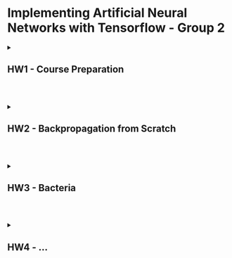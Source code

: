 # Implementing Artificial Neural Networks with Tensorflow - Group 2

<details>
  
  <summary>
    <h2>HW1 - Course Preparation<h2>
  </summary>

  All files are located in [course_prep](course_prep).

  Recap of some python operations and calculus.

</details>
<br>
<br>


<details>
  
  <summary>
    <h2> HW2 - Backpropagation from Scratch <h2>
  </summary>

  All files are located in [backprop_from_scratch](backprop_from_scratch).

  This week our task was to implement a MLP from scratch. We did so and used different classes and skripts for our Dataset, Functions, Perceptron, training and a Jupyter Notebook for visualization.

  We have created a quite sofisticated fully connected MLP. You can chose as many input, output neurons, and hidden layers as you want as well as adjusting the hiddenlayer width freely.
  You can even specify different activation functions for the input, hidden and output neurons.
  We also visualized every possible logical gate as well as a live training visualization of our network.

  ### [dataset.py](backprop_from_scratch/dataset.py)
  Provides the inputs with the labels. Can be choosen between and, or, nand. nor, xor depending on the given parameter (standard is xor).

  ### [eval.py](backprop_from_scratch/eval.py)
  Contains methods to calculate sigmoid, sigmoidprime, squarred error and accuracy.

  ### [perceptron.py](backprop_from_scratch/perceptron.py)
  Represents a single instance of one Perceptron with methods to calculate a forward step with activateion funciton sigmoid as well as an update method to update the parameters of the respective Perceptron instance. Perceptron is initialized with a learning rate of 1, activation function of sigmoid and activation functions derivative of sigmoidprime. Other activation function or lerning rate could be choosen if needed.

  ### [mlp.py](backprop_from_scratch/mlp.py)
  Represents our MLP. The constructor initializes our mlp and there are additional methods for passing the inputs through the network and another method to update the parameters. The MLP is initilized with 2 input units, 1 output neuron and 4 neurons in 2 hidden layers. The global lerning rate is 1 and the activateion function is sigmoid again. These parameters can be changed (e.g. more hidden layers or more neurons in it) if necessary. 

  ### [training.py](backprop_from_scratch/training.py)
  This script contains functions to train our MLP. There is an epoch function wich passes the input through our network as well as a training function (which is also used for visualization. Also there is a function used for our live training in [visualization.ipynb](backprop_from_scratch/visualization.ipynb).

  ### [visualization.ipynb](backprop_from_scratch/visualization.ipynb)
  This notebook is used to visualize the training and output of our network. We visualize different logical gates as well as a live training of our network.

</details>
<br>
<br>


<details>
  
  <summary>
    <h2>HW3 - Bacteria<h2>
  </summary>

  All files are located in [HW3_bacteria](HW3_bacteria).

  This week our task was to work with Tensorflow datasets and to create a Newtwork working with some data about different kind of bacteria which can be differantiated by their respective genome sequence. For that matter the data had to be preprocessed with one-hot encoding. After that we created a Layer and Model class to realize the different layers in our network and the network itself. For the training an visualization we used a jupyter notebook for easier use and easier visualization.

  ### [preprocessing.py](HW3_bacteria/preprocessing.py)
  This skript is used to preprocess our data. First we defined a function onehotify which one-hot encodes our dataset. We then used this function in our prep_data function to apply the one-hot encoding to our tensorflow dataset.

  ### [layer.py](HW3_bacteria/layer.py)
  This class represents a Layer in our network. The constructor initializes a layer (default is with 256 units and sigmoid activation function). The build function  creates random weights and bias and the call function is used to update our parameters.

  ### [model.py](HW3_bacteria/model.py)
  This class represents our whole model. It is initialized with 2 hidden layers and an output layer. The call function is used to call the call function of our layer class to update our parameters.

  ### [HW3.ipynb](HW3_bacteria/HW3.ipynb)
  This jupyter notebook is used for our visualization and training. It is inbedded in Google colab so you do not have to run it locally. First this reposetory is cloned so the respective classes and skripts can be utilized. After that we defined a function to train our model and to test our model. After that the data is loaded, preprocessed, hyperparameters are choosen, test is initialized, performance is printed and then the model is trained. After that the visualization follows.

</details>
<br>
<br>

<details>

  <summary>
    <h2>HW4 - ...<h2>
  </summary>

  All files are located in []()

  ...

</details>
<br>
<br>
